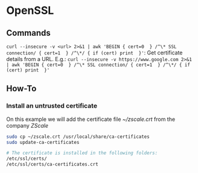 # OpenSSL

## Commands

`curl --insecure -v <url> 2>&1 | awk 'BEGIN { cert=0  } /^\* SSL connection/ { cert=1  } /^\*/ { if (cert) print  }'`: Get certificate details from a URL. E.g.: `curl --insecure -v https://www.google.com 2>&1 | awk 'BEGIN { cert=0  } /^\* SSL connection/ { cert=1  } /^\*/ { if (cert) print  }'`

## How-To

### Install an untrusted certificate

On this example we will add the certificate file *~/zscale.crt* from the company *ZScale*

```bash
sudo cp ~/zscale.crt /usr/local/share/ca-certificates
sudo update-ca-certificates

# The certificate is installed in the following folders:
/etc/ssl/certs/
/etc/ssl/certs/ca-certificates.crt
```
